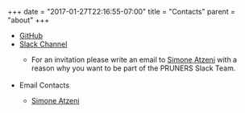 +++
date = "2017-01-27T22:16:55-07:00"
title = "Contacts"
parent = "about"
+++

<ul>
	<li><a class="smooth-link" title="GitHub" href="https://github.com/PRUNERS">GitHub <i class="fa fa-github"></i></a></li>
	<li><a class="smooth-link" title="Slack Channel" href="https://pruners.slack.com">Slack Channel <i class="fa fa-slack"></i></a></li>
		<ul style="list-style-type:circle"> 
			<li> For an invitation please write an email to <a class="smooth-link" href="mailto:simone@cs.utah.edu?Subject=[archer-slack] Slack Invitation" target="_top">Simone Atzeni</a> with a reason why you want to be part of the PRUNERS Slack Team. </li> 
		</ul><br>
	<li>Email Contacts</li>		
	<ul style="list-style-type:circle">
	<li><a class="smooth-link" title="WebMaster" href="mailto:simone@cs.utah.edu?Subject=[PRUNERS]%20" target="_top">Simone Atzeni <i class="fa fa-envelope" aria-hidden="true"></i></a></li>
	</ul>
	</li>
</ul>